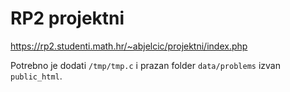 # RP2 projektni

https://rp2.studenti.math.hr/~abjelcic/projektni/index.php

Potrebno je dodati <code>/tmp/tmp.c</code> i prazan folder <code>data/problems</code> izvan <code>public_html</code>.
